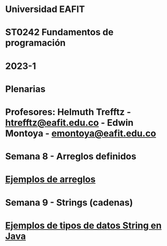 # Universidad EAFIT
# ST0242 Fundamentos de programación
# 2023-1
# Plenarias
#
# Profesores: Helmuth Trefftz - htrefftz@eafit.edu.co - Edwin Montoya - emontoya@eafit.edu.co
#
# Semana 8 - Arreglos definidos
# [Ejemplos de arreglos](semana08)
#
# Semana 9 - Strings (cadenas)
# [Ejemplos de tipos de datos String en Java](semana09)
